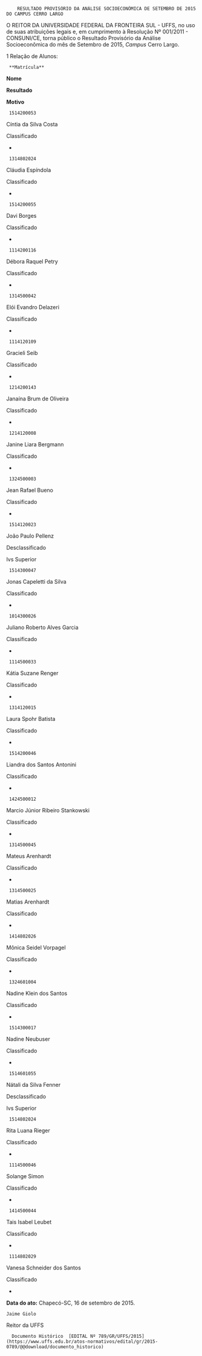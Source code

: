         RESULTADO PROVISÓRIO DA ANÁLISE SOCIOECONÔMICA DE SETEMBRO DE 2015 DO CAMPUS CERRO LARGO  

O REITOR DA UNIVERSIDADE FEDERAL DA FRONTEIRA SUL - UFFS, no uso de suas atribuições legais e, em cumprimento à Resolução Nº 001/2011 - CONSUNI/CE, torna público o Resultado Provisório da Análise Socioeconômica do mês de Setembro de 2015, *Campus* Cerro Largo.

 1 Relação de Alunos:

     **Matrícula**

   **Nome**

   **Resultado**

   **Motivo**

     1514200053

   Cíntia da Silva Costa

   Classificado

   -

     1314802024

   Cláudia Espíndola

   Classificado

   -

     1514200055

   Davi Borges

   Classificado

   -

     1114200116

   Débora Raquel Petry

   Classificado

   -

     1314500042

   Elói Evandro Delazeri

   Classificado

   -

     1114120109

   Gracieli Seib

   Classificado

   -

     1214200143

   Janaína Brum de Oliveira

   Classificado

   -

     1214120008

   Janine Liara Bergmann

   Classificado

   -

     1324500003

   Jean Rafael Bueno

   Classificado

   -

     1514120023

   João Paulo Pellenz

   Desclassificado

   Ivs Superior

     1514300047

   Jonas Capeletti da Silva

   Classificado

   -

     1014300026

   Juliano Roberto Alves Garcia

   Classificado

   -

     1114500033

   Kátia Suzane Renger

   Classificado

   -

     1314120015

   Laura Spohr Batista

   Classificado

   -

     1514200046

   Liandra dos Santos Antonini

   Classificado

   -

     1424500012

   Marcio Júnior Ribeiro Stankowski

   Classificado

   -

     1314500045

   Mateus Arenhardt

   Classificado

   -

     1314500025

   Matias Arenhardt

   Classificado

   -

     1414802026

   Mônica Seidel Vorpagel

   Classificado

   -

     1324601004

   Nadine Klein dos Santos

   Classificado

   -

     1514300017

   Nadine Neubuser

   Classificado

   -

     1514601055

   Nátali da Silva Fenner

   Desclassificado

   Ivs Superior

     1514802024

   Rita Luana Rieger

   Classificado

   -

     1114500046

   Solange Simon

   Classificado

   -

     1414500044

   Tais Isabel Leubet

   Classificado

   -

     1114802029

   Vanesa Schneider dos Santos

   Classificado

   -

      

   **Data do ato:** Chapecó-SC, 16 de setembro de 2015.   
 

    Jaime Giolo   
 Reitor da UFFS 

      Documento Histórico  [EDITAL Nº 789/GR/UFFS/2015](https://www.uffs.edu.br/atos-normativos/edital/gr/2015-0789/@@download/documento_historico)     
      